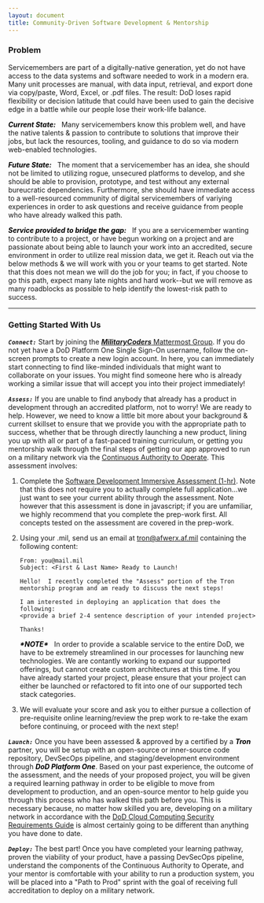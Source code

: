 ```yaml
---
layout: document
title: Community-Driven Software Development & Mentorship
---
```


### Problem

Servicemembers are part of a digitally-native generation, yet do not have access to the data systems and software
needed to work in a modern era.  Many unit processes are manual, with data input, retrieval,
and export done via copy/paste, Word, Excel, or .pdf files. The result: DoD loses rapid flexibility
or decision latitude that could have been used to gain the decisive edge in a
battle while our people lose their work-life balance.

<span style="color:black">***Current State:***</span> &nbsp;
Many servicemembers know this problem well, and have the native talents & passion to contribute to solutions that
improve their jobs, but lack the resources, tooling, and guidance to do so via modern web-enabled technologies.  

<span style="color:black">***Future State:***</span> &nbsp;
The moment that a servicemember has an idea, she should not be limited to utilizing rogue, unsecured platforms to develop, and she should be able to provision, prototype, and test without any external bureucratic dependencies.  Furthermore, she should have immediate access to a well-resourced community of digital servicemembers of variying experiences in order to ask questions and receive guidance from people who have already walked this path.

<span style="color:black">***Service provided to bridge the gap:***</span> &nbsp;
If you are a servicemember wanting to contribute to a project, or have begun working on a project and are passionate about being able to launch your work into an accredited, secure environment in order to utilize real mission data, we get it.  Reach out via the below methods & we will work with you or your teams to get started.  Note that this does not mean we will do the job for you; in fact, if you choose to go this path, expect many late nights and hard work--but we will remove as many roadblocks as possible to help identify the lowest-risk path to success.

<hr />

### Getting Started With Us

***`Connect:`***
Start by joining the [***MilitaryCoders*** Mattermost Group](https://chat.collab.cdl.af.mil/signup_user_complete/?id=wdkicxm5ijrcj8uqn6n4pinzse).  If you do not yet have a DoD Platform One Single Sign-On username, follow the on-screen prompts to create a new login account.  In here, you can immediately start connecting to find like-minded individuals that might want to collaborate on your issues.  You might find someone here who is already working a similar issue that will accept you into their project immediately!

***`Assess:`*** 
If you are unable to find anybody that already has a product in development through an accredited platform, not to worry!  We are ready to help.  However, we need to know a little bit more about your background & current skillset to ensure that we provide you with the appropriate path to success, whether that be through directly launching a new product, lining you up with all or part of a fast-paced training curriculum, or getting you mentorship walk through the final steps of getting our app approved to run on a military network via the [Continuous Authority to Operate](https://auth.galvanize.com/register?uid=fbc9761c8f97c752ea).  This assessment involves:

1. Complete the [Software Development Immersive Assessment (1-hr)](https://airmencoders.us/sdi/).  Note that this does not require you to actually complete full application...we just want to see your current ability through the assessment.  Note however that this assessment is done in javascript; if you are unfamiliar, we highly recommend that you complete the prep-work first.  All concepts tested on the assessment are covered in the prep-work.

2. Using your .mil, send us an email at [tron@afwerx.af.mil](mailto:tron@afwerx.af.mil) containing the following content:

    ```
    From: you@mail.mil
    Subject: <First & Last Name> Ready to Launch!

    Hello!  I recently completed the "Assess" portion of the Tron mentorship program and am ready to discuss the next steps!  
    
    I am interested in deploying an application that does the following:
    <provide a brief 2-4 sentence description of your intended project>

    Thanks!
    ```

    <span style="color:black">***\*NOTE\****</span> &nbsp; In order to provide a scalable service to the entire DoD, we have to be extremely streamlined in our processes for launching new technologies. We are contantly working to expand our supported offerings, but cannot create custom architectures at this time. If you have already started your project, please ensure that your project can either be launched or refactored to fit into one of our supported tech stack categories.

3. We will evaluate your score and ask you to either pursue a collection of pre-requisite online learning/review the prep work to re-take the exam before continuing, or proceed with the next step!

***`Launch:`*** 
Once you have been assessed & approved by a certified by a <span style="color:black">***Tron***</span> partner, you will be setup with an open-source or inner-source code repository, DevSecOps pipeline, and staging/development environment through <span style="color:black">***DoD Platform One***</span>.  Based on your past experience, the outcome of the assessment, and the needs of your proposed project, you will be given a required learning pathway in order to be eligible to move from development to production, and an open-source mentor to help guide you through this process who has walked this path before you.  This is necessary because, no matter how skilled you are, developing on a military network in accordance with the [DoD Cloud Computing Security Requirements Guide](https://rmf.org/wp-content/uploads/2018/05/Cloud_Computing_SRG_v1r3.pdf) is almost certainly going to be different than anything you have done to date.  

***`Deploy:`*** 
The best part!  Once you have completed your learning pathway, proven the viability of your product, have a passing DevSecOps pipeline, understand the components of the Continuous Authority to Operate, and your mentor is comfortable with your ability to run a production system, you will be placed into a "Path to Prod" sprint with the goal of receiving full accreditation to deploy on a military network.
